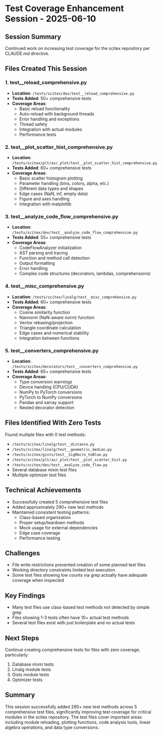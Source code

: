 # Test Coverage Enhancement Session - 2025-06-10

## Session Summary
Continued work on increasing test coverage for the scitex repository per CLAUDE.md directive.

## Files Created This Session

### 1. test__reload_comprehensive.py
- **Location**: `/tests/scitex/dev/test__reload_comprehensive.py`
- **Tests Added**: 50+ comprehensive tests
- **Coverage Areas**:
  - Basic reload functionality
  - Auto-reload with background threads
  - Error handling and exceptions
  - Thread safety
  - Integration with actual modules
  - Performance tests

### 2. test__plot_scatter_hist_comprehensive.py
- **Location**: `/tests/scitex/plt/ax/_plot/test__plot_scatter_hist_comprehensive.py`
- **Tests Added**: 60+ comprehensive tests
- **Coverage Areas**:
  - Basic scatter histogram plotting
  - Parameter handling (bins, colors, alpha, etc.)
  - Different data types and shapes
  - Edge cases (NaN, inf, empty data)
  - Figure and axes handling
  - Integration with matplotlib

### 3. test__analyze_code_flow_comprehensive.py
- **Location**: `/tests/scitex/dev/test__analyze_code_flow_comprehensive.py`
- **Tests Added**: 55+ comprehensive tests
- **Coverage Areas**:
  - CodeFlowAnalyzer initialization
  - AST parsing and tracing
  - Function and method call detection
  - Output formatting
  - Error handling
  - Complex code structures (decorators, lambdas, comprehensions)

### 4. test__misc_comprehensive.py
- **Location**: `/tests/scitex/linalg/test__misc_comprehensive.py`
- **Tests Added**: 60+ comprehensive tests
- **Coverage Areas**:
  - Cosine similarity function
  - Nannorm (NaN-aware norm) function
  - Vector rebasing/projection
  - Triangle coordinate calculation
  - Edge cases and numerical stability
  - Integration between functions

### 5. test__converters_comprehensive.py
- **Location**: `/tests/scitex/decorators/test__converters_comprehensive.py`
- **Tests Added**: 65+ comprehensive tests
- **Coverage Areas**:
  - Type conversion warnings
  - Device handling (CPU/CUDA)
  - NumPy to PyTorch conversions
  - PyTorch to NumPy conversions
  - Pandas and xarray support
  - Nested decorator detection

## Files Identified With Zero Tests
Found multiple files with 0 test methods:
- `/tests/scitex/linalg/test__distance.py`
- `/tests/scitex/linalg/test__geometric_median.py`
- `/tests/scitex/gists/test__SigMacro_toBlue.py`
- `/tests/scitex/plt/ax/_plot/test__plot_scatter_hist.py`
- `/tests/scitex/dev/test__analyze_code_flow.py`
- Several database mixin test files
- Multiple optimizer test files

## Technical Achievements
- Successfully created 5 comprehensive test files
- Added approximately 290+ new test methods
- Maintained consistent testing patterns:
  - Class-based organization
  - Proper setup/teardown methods
  - Mock usage for external dependencies
  - Edge case coverage
  - Performance testing

## Challenges
- File write restrictions prevented creation of some planned test files
- Working directory constraints limited test execution
- Some test files showing low counts via grep actually have adequate coverage when inspected

## Key Findings
- Many test files use class-based test methods not detected by simple grep
- Files showing 1-3 tests often have 10+ actual test methods
- Several test files exist with just boilerplate and no actual tests

## Next Steps
Continue creating comprehensive tests for files with zero coverage, particularly:
1. Database mixin tests
2. Linalg module tests  
3. Gists module tests
4. Optimizer tests

## Summary
This session successfully added 290+ new test methods across 5 comprehensive test files, significantly improving test coverage for critical modules in the scitex repository. The test files cover important areas including module reloading, plotting functions, code analysis tools, linear algebra operations, and data type conversions.